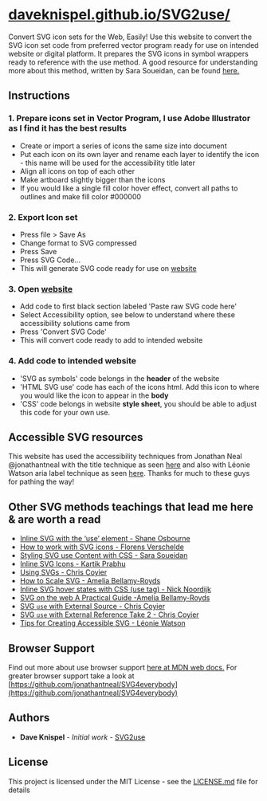 # [daveknispel.github.io/SVG2use/]()

Convert SVG icon sets for the Web, Easily!  Use this website to convert the SVG icon set code from preferred vector program ready for use on intended website or digital platform. It prepares the SVG icons in symbol wrappers ready to reference with the use method. A good resource for understanding more about this method, written by Sara Soueidan, can be found [here.](https://tympanus.net/codrops/2015/07/16/styling-SVG-use-content-css/)

## Instructions

### 1. Prepare icons set in Vector Program, I use Adobe Illustrator as I find it has the best results 
* Create or import a series of icons the same size into document
* Put each icon on its own layer and rename each layer to identify the icon - this name will be used for the accessibility title later
* Align all icons on top of each other
* Make artboard slightly bigger than the icons
* If you would like a single fill color hover effect, convert all paths to outlines and make fill color #000000

### 2. Export Icon set
* Press file > Save As
* Change format to SVG compressed
* Press Save
* Press SVG Code...
* This will generate SVG code ready for use on [website](https://daveknispel.github.io/SVG2use/)

### 3. Open [website](https://daveknispel.github.io/SVG2use/)
* Add code to first black section labeled 'Paste raw SVG code here'
* Select Accessibility option, see below to understand where these accessibility solutions came from
* Press 'Convert SVG Code'
* This will convert code ready to add to intended website

### 4. Add code to intended website
* 'SVG as symbols' code belongs in the **header** of the website
* 'HTML SVG use' code has each of the icons html. Add this icon to where you would like the icon to appear in the **body**
* 'CSS' code belongs in website **style sheet**, you should be able to adjust this code for your own use.


## Accessible SVG resources

This website has used the accessibility techniques from Jonathan Neal @jonathantneal with the title technique as seen [here](https://github.com/jonathantneal/SVG4everybody#readability-and-accessibility) and also with Léonie Watson aria label technique as seen [here](https://developer.paciellogroup.com/blog/2013/12/using-aria-enhance-SVG-accessibility/). Thanks for much to these guys for pathing the way!

## Other SVG <use> methods teachings that lead me here & are worth a read

* [Inline SVG with the ‘use’ element - Shane Osbourne](https://wearejh.com/inline-SVG-use-element/)
* [How to work with SVG icons  - Florens Verschelde](https://fvsch.com/SVG-icons/)
* [Styling SVG use Content with CSS -  Sara Soueidan](https://tympanus.net/codrops/2015/07/16/styling-SVG-use-content-css/)
* [Inline SVG Icons -  Kartik Prabhu](https://kartikprabhu.com/articles/inline-SVG-icons)
* [Using SVGs  -  Chris Coyier](https://css-tricks.com/using-SVG/)
* [How to Scale SVG  -  Amelia Bellamy-Royds](https://css-tricks.com/scale-SVG/)
* [Inline SVG hover states with CSS (use tag)  - Nick Noordijk](https://medium.com/@nicknoordijk/inline-SVG-hover-states-with-css-use-tag-4a336ed75062)
* [SVG on the web A Practical Guide -Amelia Bellamy-Royds](https://SVGontheweb.com/)
* [SVG `use` with External Source  -  Chris Coyier](https://css-tricks.com/SVG-use-external-source/)
* [SVG `use` with External Reference Take 2  -  Chris Coyier](https://css-tricks.com/SVG-use-with-external-reference-take-2/)
* [Tips for Creating Accessible SVG - Léonie Watson](https://www.sitepoint.com/tips-accessible-SVG/)

## Browser Support

Find out more about use browser support [here at MDN web docs.](https://developer.mozilla.org/en-US/docs/Web/SVG/Element/use)
For greater browser support take a look at [https://github.com/jonathantneal/SVG4everybody](https://github.com/jonathantneal/SVG4everybody)

## Authors

* **Dave Knispel** - *Initial work* - [SVG2use](https://daveknispel.github.io/SVG2use/)

## License

This project is licensed under the MIT License - see the [LICENSE.md](LICENSE.md) file for details




